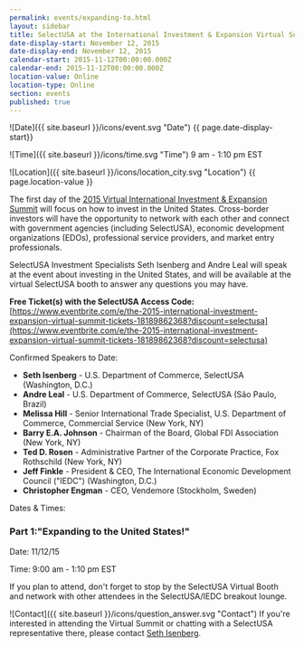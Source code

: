 ```yaml
---
permalink: events/expanding-to.html
layout: sidebar
title: SelectUSA at the International Investment & Expansion Virtual Summit
date-display-start: November 12, 2015
date-display-end: November 12, 2015
calendar-start: 2015-11-12T00:00:00.000Z
calendar-end: 2015-11-12T00:00:00.000Z
location-value: Online
location-type: Online
section: events
published: true
---
```




![Date]({{ site.baseurl }}/icons/event.svg "Date") {{ page.date-display-start}}

![Time]({{ site.baseurl }}/icons/time.svg "Time") 9 am - 1:10 pm EST

![Location]({{ site.baseurl }}/icons/location_city.svg "Location") {{ page.location-value }}

The first day of the [2015 Virtual International Investment & Expansion Summit](http://expandingto.com/ourvirtualevents/) will focus on how to invest in the United States. Cross-border investors will have the opportunity to network with each other and connect with government agencies (including SelectUSA), economic development organizations (EDOs), professional service providers, and market entry professionals.

SelectUSA Investment Specialists Seth Isenberg and Andre Leal will speak at the event about investing in the United States, and will be available at the virtual SelectUSA booth to answer any questions you may have. 

**Free Ticket(s) with the SelectUSA Access Code:** [https://www.eventbrite.com/e/the-2015-international-investment-expansion-virtual-summit-tickets-18189862368?discount=selectusa](https://www.eventbrite.com/e/the-2015-international-investment-expansion-virtual-summit-tickets-18189862368?discount=selectusa)

Confirmed Speakers to Date:
 
- **Seth Isenberg** - U.S. Department of Commerce, SelectUSA (Washington, D.C.)
- **Andre Leal** - U.S. Department of Commerce, SelectUSA (São Paulo, Brazil)
- **Melissa Hill** - Senior International Trade Specialist, U.S. Department of Commerce, Commercial Service (New York, NY)
- **Barry E.A. Johnson** - Chairman of the Board, Global FDI Association (New York, NY)
- **Ted D. Rosen** - Administrative Partner of the Corporate Practice, Fox Rothschild (New York, NY)
- **Jeff Finkle** - President & CEO, The International Economic Development Council ("IEDC") (Washington, D.C.)
- **Christopher Engman** - CEO, Vendemore (Stockholm, Sweden)


Dates & Times:

### **Part 1:**"Expanding to the United States!"

Date: 11/12/15

Time: 9:00 am - 1:10 pm EST

If you plan to attend, don't forget to stop by the SelectUSA Virtual Booth and network with other attendees in the SelectUSA/IEDC breakout lounge.


![Contact]({{ site.baseurl }}/icons/question_answer.svg "Contact") If you're interested in attending the Virtual Summit or chatting with a SelectUSA representative there, please contact [Seth Isenberg](mailto:seth.isenberg@trade.gov).
